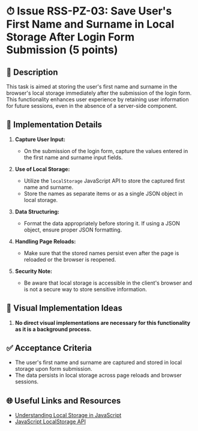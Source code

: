 # ⏱ Issue RSS-PZ-03: Save User's First Name and Surname in Local Storage After Login Form Submission (5 points)

## 📝 Description

This task is aimed at storing the user's first name and surname in the browser's local storage immediately after the submission of the login form. This functionality enhances user experience by retaining user information for future sessions, even in the absence of a server-side component.

## 🔨 Implementation Details

1. **Capture User Input:**
   - On the submission of the login form, capture the values entered in the first name and surname input fields.

2. **Use of Local Storage:**
   - Utilize the `localStorage` JavaScript API to store the captured first name and surname.
   - Store the names as separate items or as a single JSON object in local storage.

3. **Data Structuring:**
   - Format the data appropriately before storing it. If using a JSON object, ensure proper JSON formatting.

4. **Handling Page Reloads:**
   - Make sure that the stored names persist even after the page is reloaded or the browser is reopened.

5. **Security Note:**
   - Be aware that local storage is accessible in the client's browser and is not a secure way to store sensitive information.

## 🎨 Visual Implementation Ideas

1. **No direct visual implementations are necessary for this functionality as it is a background process.**

## ✅ Acceptance Criteria

- The user's first name and surname are captured and stored in local storage upon form submission.
- The data persists in local storage across page reloads and browser sessions.

## 🌐 Useful Links and Resources

- [Understanding Local Storage in JavaScript](https://developer.mozilla.org/en-US/docs/Web/API/Window/localStorage)
- [JavaScript LocalStorage API](https://www.w3schools.com/jsref/prop_win_localstorage.asp)
